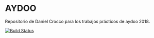 AYDOO
=====

Repositorio de Daniel Crocco para los trabajos prácticos de aydoo 2018.

[![Build Status](https://travis-ci.org/dcrocco/aydoo-2018.svg?branch=master)](https://travis-ci.org/dcrocco/aydoo-2018)
